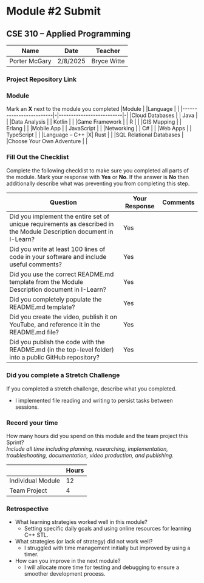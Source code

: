 # Module #2 Submit
## CSE 310 – Applied Programming

|Name|Date|Teacher|
|-|-|-|
|Porter McGary|2/8/2025|Bryce Witte|

### Project Repository Link


### Module
Mark an **X** next to the module you completed
|Module                   | |Language                  | |
|-------------------------|-|--------------------------|-|
|Cloud Databases          | | Java                     | |
|Data Analysis            | | Kotlin                   | |
|Game Framework           | | R                        | |
|GIS Mapping              | | Erlang                   | |
|Mobile App               | | JavaScript               | |
|Networking               | | C#                       | |
|Web Apps                 | | TypeScript               | |
|Language – C++           |X| Rust                     | |
|SQL Relational Databases | |Choose Your Own Adventure | |

### Fill Out the Checklist
Complete the following checklist to make sure you completed all parts of the module.  Mark your response with **Yes** or **No**.  If the answer is **No** then additionally describe what was preventing you from completing this step.

|Question                                                                                         |Your Response|Comments|
|--------------------------------------------------------------------------------------------------------------------|-|-|
|Did you implement the entire set of unique requirements as described in the Module Description document in I-Learn? | Yes | |
|Did you write at least 100 lines of code in your software and include useful comments?                              | Yes | |
|Did you use the correct README.md template from the Module Description document in I-Learn?                         | Yes | |
|Did you completely populate the README.md template?                                                                 | Yes | |
|Did you create the video, publish it on YouTube, and reference it in the README.md file?                            | Yes | |
|Did you publish the code with the README.md (in the top-level folder) into a public GitHub repository?              | Yes | |

### Did you complete a Stretch Challenge 
If you completed a stretch challenge, describe what you completed.
- I implemented file reading and writing to persist tasks between sessions.

### Record your time
How many hours did you spend on this module and the team project this Sprint?  
*Include all time including planning, researching, implementation, troubleshooting, documentation, video production, and publishing.*

|              |Hours|
|------------------|-|
|Individual Module | 12 |
|Team Project      | 4  |

### Retrospective
- What learning strategies worked well in this module?
  - Setting specific daily goals and using online resources for learning C++ STL.
- What strategies (or lack of strategy) did not work well?
  - I struggled with time management initially but improved by using a timer.
- How can you improve in the next module?
  - I will allocate more time for testing and debugging to ensure a smoother development process.
